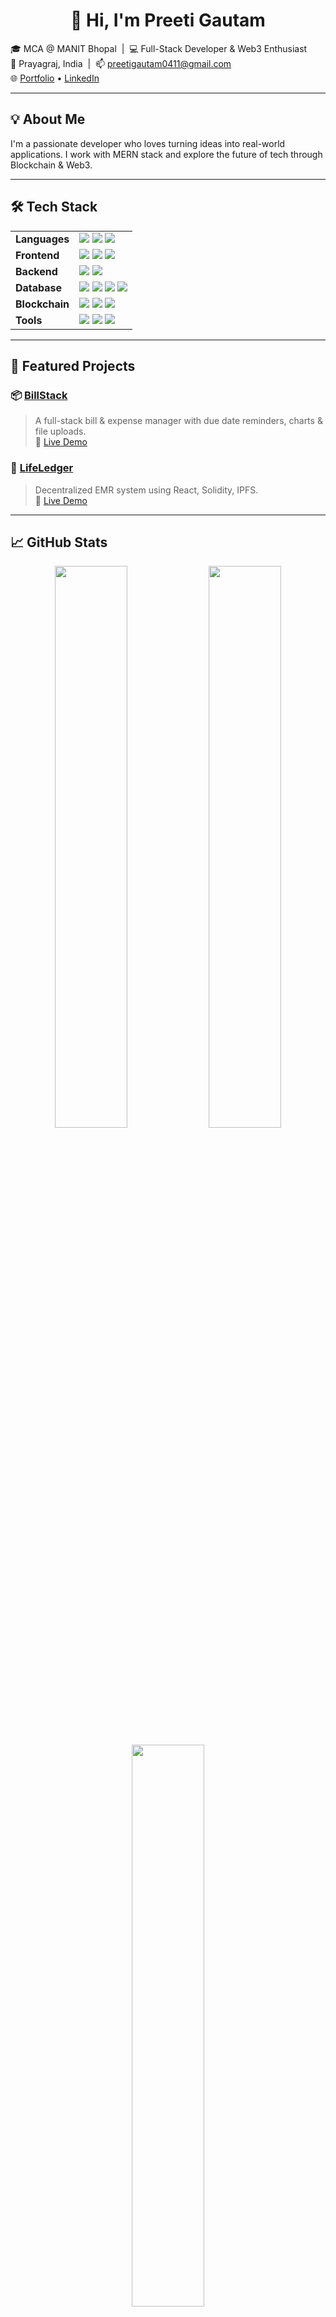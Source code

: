 <h1 align="center">👋 Hi, I'm Preeti Gautam</h1>

<p>
  🎓 MCA @ MANIT Bhopal &nbsp;|&nbsp; 💻 Full-Stack Developer & Web3 Enthusiast <br />
  📍 Prayagraj, India &nbsp;|&nbsp; 📫 <a href="mailto:preetigautam0411@gmail.com">preetigautam0411@gmail.com</a> <br />
  🌐 <a href="https://gautam-preeti-411.vercel.app/">Portfolio</a> • 
  <a href="https://www.linkedin.com/in/preeti-gautam-704179137/">LinkedIn</a>
</p>

---

## 💡 About Me

I'm a passionate developer who loves turning ideas into real-world applications. I work with MERN stack and explore the future of tech through Blockchain & Web3.

---

## 🛠 Tech Stack

<table>
<tr>
  <td><b>Languages</b></td>
  <td><img src="https://img.shields.io/badge/Java-orange?logo=java" /> <img src="https://img.shields.io/badge/JavaScript-F7DF1E?logo=javascript&logoColor=black" /> <img src="https://img.shields.io/badge/Solidity-363636?logo=solidity" /></td>
</tr>
<tr>
  <td><b>Frontend</b></td>
  <td><img src="https://img.shields.io/badge/React-20232A?logo=react&logoColor=61DAFB" /> <img src="https://img.shields.io/badge/Tailwind-06B6D4?logo=tailwindcss&logoColor=white" /> <img src="https://img.shields.io/badge/Redux-764ABC?logo=redux&logoColor=white" /></td>
</tr>
<tr>
  <td><b>Backend</b></td>
  <td><img src="https://img.shields.io/badge/Node.js-339933?logo=nodedotjs&logoColor=white" /> <img src="https://img.shields.io/badge/Express.js-000000?logo=express&logoColor=white" /></td>
</tr>
<tr>
  <td><b>Database</b></td>
  <td><img src="https://img.shields.io/badge/MongoDB-47A248?logo=mongodb&logoColor=white" /> <img src="https://img.shields.io/badge/MySQL-4479A1?logo=mysql&logoColor=white" /> <img src="https://img.shields.io/badge/Cloudinary-3448C5?logo=cloudinary&logoColor=white" /> <img src="https://img.shields.io/badge/IPFS-65C2CB?logo=ipfs&logoColor=white" /></td>
</tr>
<tr>
  <td><b>Blockchain</b></td>
  <td><img src="https://img.shields.io/badge/Ethers.js-4E7DB0?logo=ethereum&logoColor=white" /> <img src="https://img.shields.io/badge/Hardhat-F7DF1E?logo=ethereum&logoColor=black" /> <img src="https://img.shields.io/badge/Pinata-FCCA46?logo=pinata&logoColor=black" /></td>
</tr>
<tr>
  <td><b>Tools</b></td>
  <td><img src="https://img.shields.io/badge/Git-F05032?logo=git&logoColor=white" /> <img src="https://img.shields.io/badge/Postman-FF6C37?logo=postman&logoColor=white" /> <img src="https://img.shields.io/badge/Winston-000000?logo=winston&logoColor=white" /></td>
</tr>
</table>

---

## 🚀 Featured Projects

### 📦 [BillStack](https://github.com/Preeti0411Gautam/BillStack)
> A full-stack bill & expense manager with due date reminders, charts & file uploads.  
🔗 [Live Demo](https://bill-stack.vercel.app)

### 🏥 [LifeLedger](https://github.com/Preeti0411Gautam/Electronic-Medical-Records)
> Decentralized EMR system using React, Solidity, IPFS.  
🔗 [Live Demo](https://electronic-medical-records-alpha.vercel.app)

---


## 📈 GitHub Stats

<p align="center">
  <img src="https://github-readme-stats.vercel.app/api?username=Preeti0411Gautam&show_icons=true&theme=tokyonight" width="48%" />
  <img src="https://github-readme-streak-stats.herokuapp.com?user=Preeti0411Gautam&theme=tokyonight&hide_border=false" width="48%" />
</p>

<p align="center">
  <img src="https://github-readme-stats.vercel.app/api/top-langs/?username=Preeti0411Gautam&layout=compact&theme=tokyonight" width="48%" />
</p>

---


⭐ _Let's connect, collaborate, and build something amazing!_
